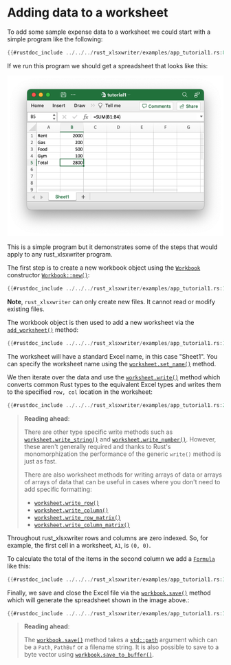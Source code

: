 # Adding data to a worksheet

To add some sample expense data to a worksheet we could start with a simple
program like the following:

```rust
{{#rustdoc_include ../../../rust_xlsxwriter/examples/app_tutorial1.rs:8:}}
```

If we run this program we should get a spreadsheet that looks like this:

![Image of tutorial 1](../images/tutorial1.png)

This is a simple program but it demonstrates some of the steps that would
apply to any rust_xlsxwriter program.

The first step is to create a new workbook object using the
[`Workbook`] constructor [`Workbook::new()`]:

[`Workbook`]: https://docs.rs/rust_xlsxwriter/latest/rust_xlsxwriter/struct.Workbook.html
[`workbook::new()`]: https://docs.rs/rust_xlsxwriter/latest/rust_xlsxwriter/struct.Workbook.html#method.new


```rust
{{#rustdoc_include ../../../rust_xlsxwriter/examples/app_tutorial1.rs:15}}
```

**Note**, `rust_xlsxwriter` can only create new files. It cannot read or modify
existing files.

The workbook object is then used to add a new worksheet via the
[`add_worksheet()`] method:

[`add_worksheet()`]: https://docs.rs/rust_xlsxwriter/latest/rust_xlsxwriter/struct.Workbook.html#method.add_worksheet



```rust
{{#rustdoc_include ../../../rust_xlsxwriter/examples/app_tutorial1.rs:18}}
```
The worksheet will have a standard Excel name, in this case "Sheet1". You can
specify the worksheet name using the [`worksheet.set_name()`] method.

[`worksheet.set_name()`]: https://docs.rs/rust_xlsxwriter/latest/rust_xlsxwriter/struct.Worksheet.html#method.set_name

We then iterate over the data and use the
[`worksheet.write()`](crate::Worksheet::write) method which converts common Rust
types to the equivalent Excel types and writes them to the specified `row, col`
location in the worksheet:

[`worksheet.write()`]: https://docs.rs/rust_xlsxwriter/latest/rust_xlsxwriter/struct.Worksheet.html#method.write



```rust
{{#rustdoc_include ../../../rust_xlsxwriter/examples/app_tutorial1.rs:22:26}}
```


> **Reading ahead**:
>
> There are other type specific write methods such as
> [`worksheet.write_string()`] and [`worksheet.write_number()`]. However, these
> aren't generally required and thanks to Rust's monomorphization the
> performance of the generic `write()` method is just as fast.
>
> There are also worksheet methods for writing arrays of data or arrays of
> arrays of data that can be useful in cases where you don't need to add
> specific formatting:
>
> - [`worksheet.write_row()`]
> - [`worksheet.write_column()`]
> - [`worksheet.write_row_matrix()`]
> - [`worksheet.write_column_matrix()`]



[`worksheet.write_string()`]: https://docs.rs/rust_xlsxwriter/latest/rust_xlsxwriter/struct.Worksheet.html#method.write_string
[`worksheet.write_number()`]: https://docs.rs/rust_xlsxwriter/latest/rust_xlsxwriter/struct.Worksheet.html#method.write_number

[`worksheet.write_row()`]: https://docs.rs/rust_xlsxwriter/latest/rust_xlsxwriter/struct.Worksheet.html#method.write_row
[`worksheet.write_column()`]: https://docs.rs/rust_xlsxwriter/latest/rust_xlsxwriter/struct.Worksheet.html#method.write_column
[`worksheet.write_row_matrix()`]: https://docs.rs/rust_xlsxwriter/latest/rust_xlsxwriter/struct.Worksheet.html#method.write_row_matrix
[`worksheet.write_column_matrix()`]: https://docs.rs/rust_xlsxwriter/latest/rust_xlsxwriter/struct.Worksheet.html#method.write_column_matrix



Throughout rust_xlsxwriter rows and columns are zero indexed. So, for example,
the first cell in a worksheet, `A1`, is `(0, 0)`.

To calculate the total of the items in the second column we add a
[`Formula`] like this:

```rust
{{#rustdoc_include ../../../rust_xlsxwriter/examples/app_tutorial1.rs:30}}
```

[`Formula`]: https://docs.rs/rust_xlsxwriter/latest/rust_xlsxwriter/struct.Formula.html


Finally, we save and close the Excel file via the [`workbook.save()`] method
which will generate the spreadsheet shown in the image above.:


```rust
{{#rustdoc_include ../../../rust_xlsxwriter/examples/app_tutorial1.rs:33}}
```

> **Reading ahead**:
>
> The [`workbook.save()`] method takes a [`std::path`] argument which can be a
> `Path`, `PathBuf` or a filename string. It is also possible to save to a byte
> vector using [`workbook.save_to_buffer()`].


[`std::path`]: https://doc.rust-lang.org/std/path/struct.Path.html
[`workbook.save()`]: https://docs.rs/rust_xlsxwriter/latest/rust_xlsxwriter/struct.Workbook.html#method.save
[`workbook.save_to_buffer()`]: https://docs.rs/rust_xlsxwriter/latest/rust_xlsxwriter/struct.Workbook.html#method.save_to_buffer
